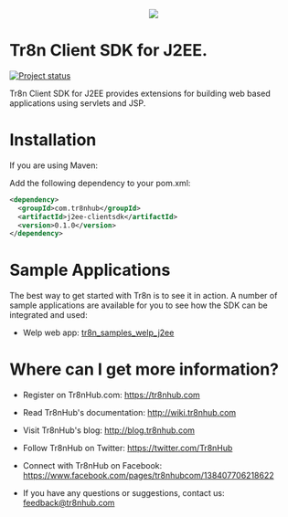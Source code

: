 <p align="center">
  <img src="https://raw.github.com/tr8n/tr8n/master/doc/screenshots/tr8nlogo.png">
</p>

Tr8n Client SDK for J2EE.
===

[![Project status](http://stillmaintained.com/tr8n/tr8n_android_clientsdk.png)](http://stillmaintained.com/tr8n/tr8n_android_clientsdk.png)

Tr8n Client SDK for J2EE provides extensions for building web based applications using servlets and JSP.

Installation
==================

If you are using Maven:

Add the following dependency to your pom.xml:

```xml
<dependency>
  <groupId>com.tr8nhub</groupId>
  <artifactId>j2ee-clientsdk</artifactId>
  <version>0.1.0</version>
</dependency>
```


Sample Applications
==================

The best way to get started with Tr8n is to see it in action. A number of sample applications are available for you to see how the SDK can be integrated and used:

* Welp web app: [tr8n_samples_welp_j2ee](https://github.com/tr8n/tr8n_samples_welp_j2ee)


Where can I get more information?
==================

* Register on Tr8nHub.com: https://tr8nhub.com

* Read Tr8nHub's documentation: http://wiki.tr8nhub.com

* Visit Tr8nHub's blog: http://blog.tr8nhub.com

* Follow Tr8nHub on Twitter: https://twitter.com/Tr8nHub

* Connect with Tr8nHub on Facebook: https://www.facebook.com/pages/tr8nhubcom/138407706218622

* If you have any questions or suggestions, contact us: feedback@tr8nhub.com




